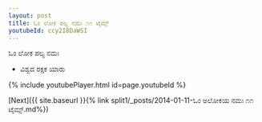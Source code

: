 ```yaml
---
layout: post
title: ಓಂ ಲೋಕ ಪಲ್ಯ ನಮಃ ೧೧ ಟೈಮ್ಸ್
youtubeId: ccy2I8DaWSI
---
```

 
 
 ಓಂ ಲೋಕ ಪಲ್ಯ ನಮಃ  
 
 -  ವಿಶ್ವದ ರಕ್ಷಕ ಯಾರು 
 
  
 
  
 
 
 
 
 
 


{% include youtubePlayer.html id=page.youtubeId %}
 
[Next]({{ site.baseurl }}{% link  split1/_posts/2014-01-11-ಓಂ ಅಲೋಕಯ ನಮಃ ೧೧ ಟೈಮ್ಸ್.md%})
 
